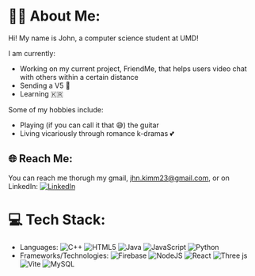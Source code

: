 # 👨‍🎓 About Me:
Hi!
My name is John, a computer science student at UMD! 

I am currently:
- Working on my current project, FriendMe, that helps users video chat with others within a certain distance
- Sending a V5 🧗
- Learning 🇰🇷

Some of my hobbies include:
- Playing (if you can call it that 😅) the guitar
- Living vicariously through romance k-dramas 💕


## 🌐 Reach Me:
You can reach me thorugh my gmail, jhn.kimm23@gmail.com, or on LinkedIn:
[![LinkedIn](https://img.shields.io/badge/LinkedIn-%230077B5.svg?logo=linkedin&logoColor=white)](https://linkedin.com/in/jhn-kim) 

# 💻 Tech Stack:
- Languages: ![C++](https://img.shields.io/badge/c++-%2300599C.svg?style=for-the-badge&logo=c%2B%2B&logoColor=white) ![HTML5](https://img.shields.io/badge/html5-%23E34F26.svg?style=for-the-badge&logo=html5&logoColor=white) ![Java](https://img.shields.io/badge/java-%23ED8B00.svg?style=for-the-badge&logo=openjdk&logoColor=white) ![JavaScript](https://img.shields.io/badge/javascript-%23323330.svg?style=for-the-badge&logo=javascript&logoColor=%23F7DF1E) ![Python](https://img.shields.io/badge/python-3670A0?style=for-the-badge&logo=python&logoColor=ffdd54)
- Frameworks/Technologies: ![Firebase](https://img.shields.io/badge/firebase-%23039BE5.svg?style=for-the-badge&logo=firebase) ![NodeJS](https://img.shields.io/badge/node.js-6DA55F?style=for-the-badge&logo=node.js&logoColor=white) ![React](https://img.shields.io/badge/react-%2320232a.svg?style=for-the-badge&logo=react&logoColor=%2361DAFB) ![Three js](https://img.shields.io/badge/threejs-black?style=for-the-badge&logo=three.js&logoColor=white) ![Vite](https://img.shields.io/badge/vite-%23646CFF.svg?style=for-the-badge&logo=vite&logoColor=white) ![MySQL](https://img.shields.io/badge/mysql-%2300000f.svg?style=for-the-badge&logo=mysql&logoColor=white)
